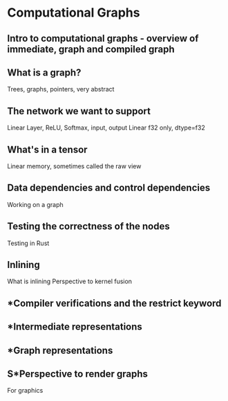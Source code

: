 # Computational Graphs

## Intro to computational graphs - overview of immediate, graph and compiled graph

## What is a graph?
Trees, graphs, pointers, very abstract
## The network we want to support
Linear Layer, ReLU, Softmax, input, output
Linear
f32 only, dtype=f32
## What's in a tensor
Linear memory, sometimes called the raw view
## Data dependencies and control dependencies
Working on a graph
## Testing the correctness of the nodes
Testing in Rust
## Inlining
What is inlining
Perspective to kernel fusion

## \*Compiler verifications and the restrict keyword
## \*Intermediate representations
## \*Graph representations
## S\*Perspective to render graphs
For graphics
